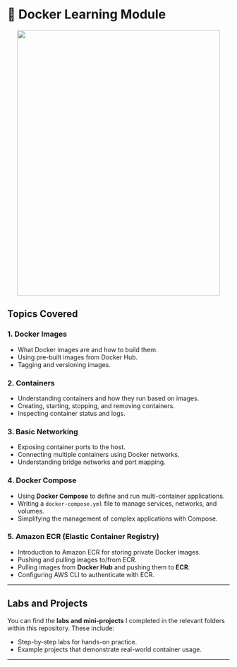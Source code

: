 # 🐳  Docker Learning Module


<p align="center">
  <img width="460" height="600" src=https://devopscube.com/content/images/2025/03/docker-image-build-1.gif>
</p>


## Topics Covered

### 1. **Docker Images**
- What Docker images are and how to build them.
- Using pre-built images from Docker Hub.
- Tagging and versioning images.

### 2. **Containers**
- Understanding containers and how they run based on images.
- Creating, starting, stopping, and removing containers.
- Inspecting container status and logs.

### 3. **Basic Networking**
- Exposing container ports to the host.
- Connecting multiple containers using Docker networks.
- Understanding bridge networks and port mapping.

### 4. **Docker Compose**
- Using **Docker Compose** to define and run multi-container applications.
- Writing a `docker-compose.yml` file to manage services, networks, and volumes.
- Simplifying the management of complex applications with Compose.

### 5. **Amazon ECR (Elastic Container Registry)**
- Introduction to Amazon ECR for storing private Docker images.
- Pushing and pulling images to/from ECR.
- Pulling images from **Docker Hub** and pushing them to **ECR**.
- Configuring AWS CLI to authenticate with ECR.

---

## Labs and Projects

You can find the **labs and mini-projects** I completed in the relevant folders within this repository. These include:
- Step-by-step labs for hands-on practice.
- Example projects that demonstrate real-world container usage.

---

